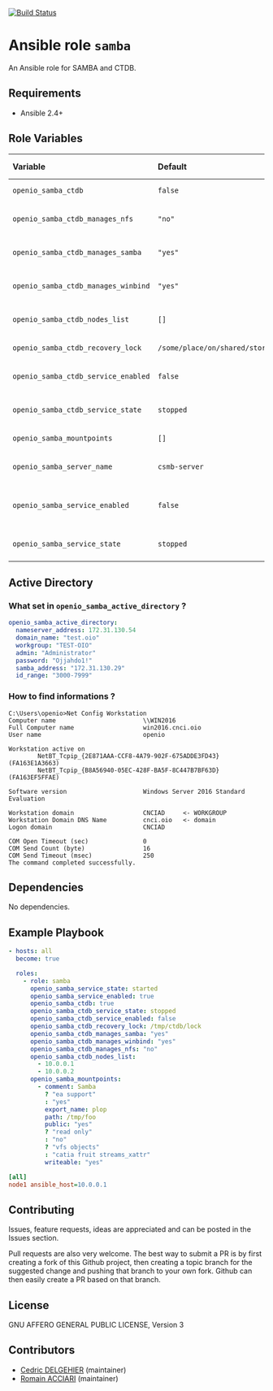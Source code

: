 [![Build Status](https://travis-ci.org/open-io/ansible-role-openio-samba.svg?branch=20.04)](https://travis-ci.org/open-io/ansible-role-openio-samba)
# Ansible role `samba`

An Ansible role for SAMBA and CTDB.

## Requirements

- Ansible 2.4+

## Role Variables


| Variable   | Default | Comments (type)  |
| :---       | :---    | :---             |
| `openio_samba_ctdb` | `false` | Enable CTDB |
| `openio_samba_ctdb_manages_nfs` | `"no"` | CTDB manage NFS |
| `openio_samba_ctdb_manages_samba` | `"yes"` | CTDB manage SAMBA |
| `openio_samba_ctdb_manages_winbind` | `"yes"` | CTDB manage WINBIND |
| `openio_samba_ctdb_nodes_list` | `[]` | CTDB hosts addresses |
| `openio_samba_ctdb_recovery_lock` | `/some/place/on/shared/storage/ctdb/lock` | CTDB lock directory |
| `openio_samba_ctdb_service_enabled` | `false` | CTDB service at boot |
| `openio_samba_ctdb_service_state` | `stopped` | CTDB service state |
| `openio_samba_mountpoints` | `[]` | List of mounts |
| `openio_samba_server_name` | `csmb-server` | SAMBA server name |
| `openio_samba_service_enabled` | `false` | Enable SAMBA service on boot |
| `openio_samba_service_state` | `stopped` | SAMBA service state |


## Active Directory
### What set in `openio_samba_active_directory` ?

```yaml
openio_samba_active_directory:
  nameserver_address: 172.31.130.54
  domain_name: "test.oio"
  workgroup: "TEST-OIO"
  admin: "Administrator"
  password: "Ojjahdo1!"
  samba_address: "172.31.130.29"
  id_range: "3000-7999"
```

### How to find informations ?
```console
C:\Users\openio>Net Config Workstation
Computer name                        \\WIN2016
Full Computer name                   win2016.cnci.oio
User name                            openio

Workstation active on
        NetBT_Tcpip_{2E871AAA-CCF8-4A79-902F-675ADDE3FD43} (FA163E1A3663)
        NetBT_Tcpip_{B8A56940-05EC-428F-BA5F-8C447B7BF63D} (FA163EF5FFAE)

Software version                     Windows Server 2016 Standard Evaluation

Workstation domain                   CNCIAD     <- WORKGROUP
Workstation Domain DNS Name          cnci.oio   <- domain
Logon domain                         CNCIAD

COM Open Timeout (sec)               0
COM Send Count (byte)                16
COM Send Timeout (msec)              250
The command completed successfully.
```

## Dependencies

No dependencies.

## Example Playbook

```yaml
- hosts: all
  become: true

  roles:
    - role: samba
      openio_samba_service_state: started
      openio_samba_service_enabled: true
      openio_samba_ctdb: true
      openio_samba_ctdb_service_state: stopped
      openio_samba_ctdb_service_enabled: false
      openio_samba_ctdb_recovery_lock: /tmp/ctdb/lock
      openio_samba_ctdb_manages_samba: "yes"
      openio_samba_ctdb_manages_winbind: "yes"
      openio_samba_ctdb_manages_nfs: "no"
      openio_samba_ctdb_nodes_list:
        - 10.0.0.1
        - 10.0.0.2
      openio_samba_mountpoints:
        - comment: Samba
          ? "ea support"
          : "yes"
          export_name: plop
          path: /tmp/foo
          public: "yes"
          ? "read only"
          : "no"
          ? "vfs objects"
          : "catia fruit streams_xattr"
          writeable: "yes"
```


```ini
[all]
node1 ansible_host=10.0.0.1
```

## Contributing

Issues, feature requests, ideas are appreciated and can be posted in the Issues section.

Pull requests are also very welcome.
The best way to submit a PR is by first creating a fork of this Github project, then creating a topic branch for the suggested change and pushing that branch to your own fork.
Github can then easily create a PR based on that branch.

## License

GNU AFFERO GENERAL PUBLIC LICENSE, Version 3

## Contributors

- [Cedric DELGEHIER](https://github.com/cdelgehier) (maintainer)
- [Romain ACCIARI](https://github.com/racciari) (maintainer)
